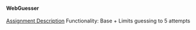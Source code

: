 #### WebGuesser
[Assignment Description](http://tutorials.jumpstartlab.com/projects/web_guesser.html)
Functionality: Base + Limits guessing to 5 attempts
